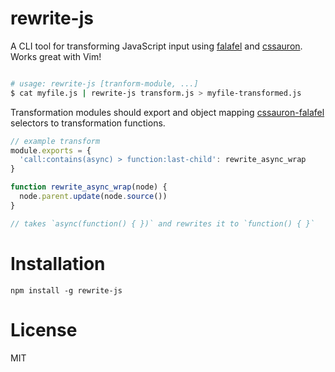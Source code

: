 # rewrite-js

A CLI tool for transforming JavaScript input using [falafel](http://github.com/substack/node-falafel)
and [cssauron](http://github.com/chrisdickinson/cssauron). Works great with Vim!

```bash

# usage: rewrite-js [tranform-module, ...]
$ cat myfile.js | rewrite-js transform.js > myfile-transformed.js

```

Transformation modules should export and object mapping [cssauron-falafel](http://github.com/chrisdickinson/cssauron-falafel)
selectors to transformation functions.

```javascript
// example transform
module.exports = {
  'call:contains(async) > function:last-child': rewrite_async_wrap
}

function rewrite_async_wrap(node) {
  node.parent.update(node.source())
}

// takes `async(function() { })` and rewrites it to `function() { }`
```

# Installation

`npm install -g rewrite-js`

# License

MIT
